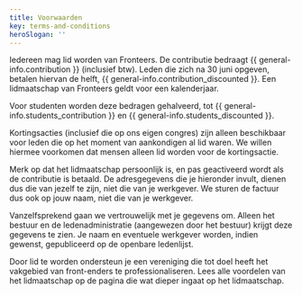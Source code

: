 ```yaml
---
title: Voorwaarden
key: terms-and-conditions
heroSlogan: ''
---
```


Iedereen mag lid worden van Fronteers. De contributie bedraagt {{ general-info.contribution }} (inclusief btw).
Leden die zich na 30 juni opgeven, betalen hiervan de helft, {{ general-info.contribution_discounted }}. Een lidmaatschap van Fronteers geldt voor een kalenderjaar.

Voor studenten worden deze bedragen gehalveerd, tot {{ general-info.students_contribution }} en {{ general-info.students_discounted }}.

Kortingsacties (inclusief die op ons eigen congres) zijn alleen beschikbaar voor leden die op het moment van aankondigen al lid waren. We willen hiermee voorkomen dat mensen alleen lid worden voor de kortingsactie.

Merk op dat het lidmaatschap persoonlijk is, en pas geactiveerd wordt als de contributie is betaald. De adresgegevens die je hieronder invult, dienen dus die van jezelf te zijn, niet die van je werkgever. We sturen de factuur dus ook op jouw naam, niet die van je werkgever.

Vanzelfsprekend gaan we vertrouwelijk met je gegevens om. Alleen het bestuur en de ledenadministratie (aangewezen door het bestuur) krijgt deze gegevens te zien. Je naam en eventuele werkgever worden, indien gewenst, gepubliceerd op de openbare ledenlijst.

Door lid te worden ondersteun je een vereniging die tot doel heeft het vakgebied van front-enders te professionaliseren. Lees alle voordelen van het lidmaatschap op de pagina die wat dieper ingaat op het lidmaatschap.
